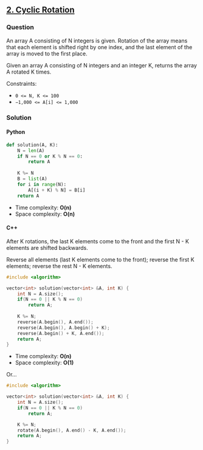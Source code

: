 ## **[2. Cyclic Rotation](https://app.codility.com/programmers/lessons/2-arrays/cyclic_rotation/)**

### Question
An array A consisting of N integers is given. Rotation of the array means that each element is shifted right by one index, 
and the last element of the array is moved to the first place. 

Given an array A consisting of N integers and an integer K, returns the array A rotated K times.

Constraints:
- `0 <= N, K <= 100`
- `−1,000 <= A[i] <= 1,000`

### Solution

#### Python
```python
def solution(A, K):
    N = len(A)
    if N == 0 or K % N == 0:
        return A
    
    K %= N
    B = list(A)
    for i in range(N):
        A[(i + K) % N] = B[i]
    return A
```

- Time complexity: **O(n)**
- Space complexity: **O(n)**


#### C++
After K rotations, the last K elements come to the front and the first N - K elements are shifted backwards.

Reverse all elements (last K elements come to the front); reverse the first K elements; reverse the rest N - K elements.
```cpp
#include <algorithm>

vector<int> solution(vector<int> &A, int K) {
    int N = A.size();
    if(N == 0 || K % N == 0)
        return A;
    
    K %= N;
    reverse(A.begin(), A.end());
    reverse(A.begin(), A.begin() + K);
    reverse(A.begin() + K, A.end());
    return A;
}
```

- Time complexity: **O(n)**
- Space complexity: **O(1)**

Or...

```cpp
#include <algorithm>

vector<int> solution(vector<int> &A, int K) {
    int N = A.size();
    if(N == 0 || K % N == 0)
        return A;

    K %= N;
    rotate(A.begin(), A.end() - K, A.end());
    return A;
}
```
